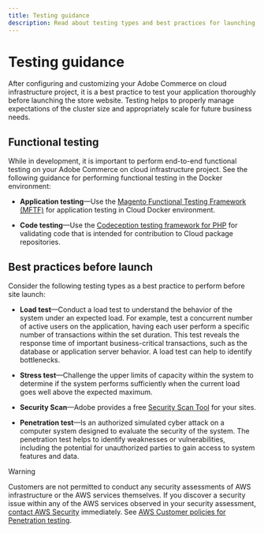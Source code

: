 ```yaml
---
title: Testing guidance
description: Read about testing types and best practices for launching Adobe Commerce on cloud infrastructure.
---
```

# Testing guidance

After configuring and customizing your Adobe Commerce on cloud infrastructure project, it is a best practice to test your application thoroughly before launching the store website. Testing helps to properly manage expectations of the cluster size and appropriately scale for future business needs.

## Functional testing

While in development, it is important to perform end-to-end functional testing on your Adobe Commerce on cloud infrastructure project. See the following guidance for performing functional testing in the Docker environment:

-  **Application testing**—Use the [Magento Functional Testing Framework (MFTF)](https://developer.adobe.com/commerce/cloud-tools/docker/test/application-testing/) for application testing in Cloud Docker environment.

-  **Code testing**—Use the [Codeception testing framework for PHP](https://developer.adobe.com/commerce/cloud-tools/docker/test/code-testing/) for validating code that is intended for contribution to Cloud package repositories.

## Best practices before launch

Consider the following testing types as a best practice to perform before site launch:

-  **Load test**—Conduct a load test to understand the behavior of the system under an expected load. For example, test a concurrent number of active users on the application, having each user perform a specific number of transactions within the set duration. This test reveals the response time of important business-critical transactions, such as the database or application server behavior. A load test can help to identify bottlenecks.

-  **Stress test**—Challenge the upper limits of capacity within the system to determine if the system performs sufficiently when the current load goes well above the expected maximum.

-  **Security Scan**—Adobe provides a free [Security Scan Tool](../launch/overview.md#set-up-the-security-scan-tool) for your sites.

-  **Penetration test**—Is an authorized simulated cyber attack on a computer system designed to evaluate the security of the system. The penetration test helps to identify weaknesses or vulnerabilities, including the potential for unauthorized parties to gain access to system features and data.

>[!WARNING]
>
>Customers are not permitted to conduct any security assessments of AWS infrastructure or the AWS services themselves. If you discover a security issue within any of the AWS services observed in your security assessment, [contact AWS Security](mailto:aws-security@amazon.com) immediately. See [AWS Customer policies for Penetration testing](https://aws.amazon.com/security/penetration-testing/).
